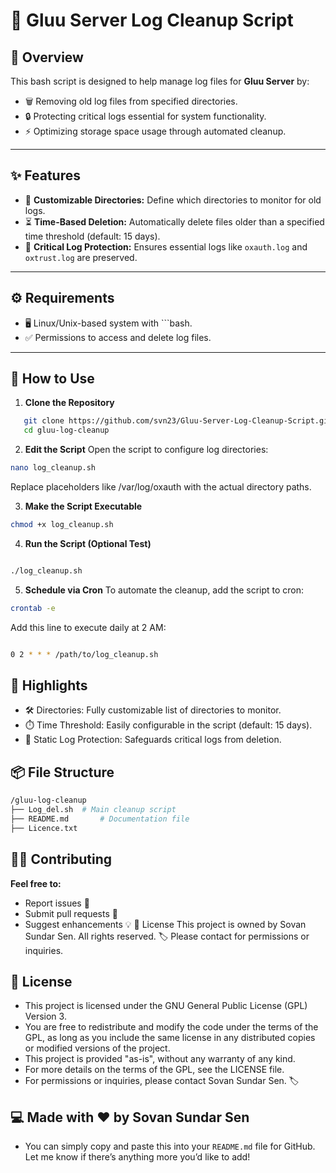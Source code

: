 # 🧹 Gluu Server Log Cleanup Script

## 📄 Overview
This bash script is designed to help manage log files for **Gluu Server** by:
- 🗑️ Removing old log files from specified directories.
- 🔒 Protecting critical logs essential for system functionality.
- ⚡ Optimizing storage space usage through automated cleanup.

---

## ✨ Features
- 📂 **Customizable Directories:** Define which directories to monitor for old logs.
- ⏳ **Time-Based Deletion:** Automatically delete files older than a specified time threshold (default: 15 days).
- 🚫 **Critical Log Protection:** Ensures essential logs like `oxauth.log` and `oxtrust.log` are preserved.

---

## ⚙️ Requirements
- 🖥️ Linux/Unix-based system with    ```bash.
- ✅ Permissions to access and delete log files.

---

## 🚀 How to Use
1. **Clone the Repository**  
```bash
   git clone https://github.com/svn23/Gluu-Server-Log-Cleanup-Script.git
   cd gluu-log-cleanup
```
2. **Edit the Script**
Open the script to configure log directories:

```bash
nano log_cleanup.sh
```

Replace placeholders like /var/log/oxauth with the actual directory paths.

3. **Make the Script Executable**

```bash
chmod +x log_cleanup.sh
```
4. **Run the Script (Optional Test)**

```bash

./log_cleanup.sh
```
5. **Schedule via Cron**
To automate the cleanup, add the script to cron:

```bash
crontab -e
```
Add this line to execute daily at 2 AM:

```bash

0 2 * * * /path/to/log_cleanup.sh
```
## 🔑 Highlights
- 🛠️ Directories: Fully customizable list of directories to monitor.
- ⏱️ Time Threshold: Easily configurable in the script (default: 15 days).
- 🔐 Static Log Protection: Safeguards critical logs from deletion.

## 📦 File Structure
```bash
/gluu-log-cleanup
├── Log_del.sh  # Main cleanup script
├── README.md       # Documentation file
├── Licence.txt
```
## 🙋‍♂️ Contributing

**Feel free to:**
- Report issues 🐛
- Submit pull requests 🚀
- Suggest enhancements 💡
📝 License
This project is owned by Sovan Sundar Sen. All rights reserved. 🏷️
Please contact for permissions or inquiries.

## 📝 License
- This project is licensed under the GNU General Public License (GPL) Version 3.
- You are free to redistribute and modify the code under the terms of the GPL, as long as you include the same license in any distributed copies or modified versions of the project.
- This project is provided "as-is", without any warranty of any kind.
- For more details on the terms of the GPL, see the LICENSE file.
- For permissions or inquiries, please contact Sovan Sundar Sen. 🏷️

## 💻 Made with ❤️ by Sovan Sundar Sen

- You can simply copy and paste this into your `README.md` file for GitHub. Let me know if there’s anything more you’d like to add!

